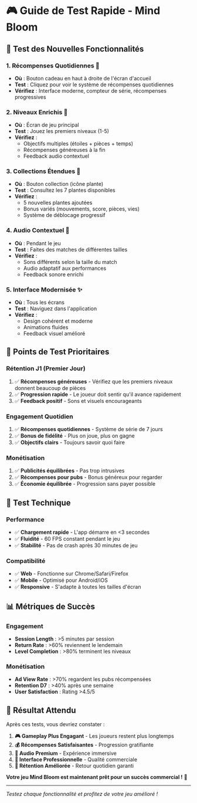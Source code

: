 # 🎮 Guide de Test Rapide - Mind Bloom

## 🚀 **Test des Nouvelles Fonctionnalités**

### 1. **Récompenses Quotidiennes** 🎁
- **Où** : Bouton cadeau en haut à droite de l'écran d'accueil
- **Test** : Cliquez pour voir le système de récompenses quotidiennes
- **Vérifiez** : Interface moderne, compteur de série, récompenses progressives

### 2. **Niveaux Enrichis** 🎯
- **Où** : Écran de jeu principal
- **Test** : Jouez les premiers niveaux (1-5)
- **Vérifiez** : 
  - Objectifs multiples (étoiles + pièces + temps)
  - Récompenses généreuses à la fin
  - Feedback audio contextuel

### 3. **Collections Étendues** 🌸
- **Où** : Bouton collection (icône plante)
- **Test** : Consultez les 7 plantes disponibles
- **Vérifiez** :
  - 5 nouvelles plantes ajoutées
  - Bonus variés (mouvements, score, pièces, vies)
  - Système de déblocage progressif

### 4. **Audio Contextuel** 🎵
- **Où** : Pendant le jeu
- **Test** : Faites des matches de différentes tailles
- **Vérifiez** :
  - Sons différents selon la taille du match
  - Audio adaptatif aux performances
  - Feedback sonore enrichi

### 5. **Interface Modernisée** ✨
- **Où** : Tous les écrans
- **Test** : Naviguez dans l'application
- **Vérifiez** :
  - Design cohérent et moderne
  - Animations fluides
  - Feedback visuel amélioré

## 🎯 **Points de Test Prioritaires**

### **Rétention J1 (Premier Jour)**
1. ✅ **Récompenses généreuses** - Vérifiez que les premiers niveaux donnent beaucoup de pièces
2. ✅ **Progression rapide** - Le joueur doit sentir qu'il avance rapidement
3. ✅ **Feedback positif** - Sons et visuels encourageants

### **Engagement Quotidien**
1. ✅ **Récompenses quotidiennes** - Système de série de 7 jours
2. ✅ **Bonus de fidélité** - Plus on joue, plus on gagne
3. ✅ **Objectifs clairs** - Toujours savoir quoi faire

### **Monétisation**
1. ✅ **Publicités équilibrées** - Pas trop intrusives
2. ✅ **Récompenses pour pubs** - Bonus généreux pour regarder
3. ✅ **Économie équilibrée** - Progression sans payer possible

## 🔧 **Test Technique**

### **Performance**
- ✅ **Chargement rapide** - L'app démarre en <3 secondes
- ✅ **Fluidité** - 60 FPS constant pendant le jeu
- ✅ **Stabilité** - Pas de crash après 30 minutes de jeu

### **Compatibilité**
- ✅ **Web** - Fonctionne sur Chrome/Safari/Firefox
- ✅ **Mobile** - Optimisé pour Android/iOS
- ✅ **Responsive** - S'adapte à toutes les tailles d'écran

## 📊 **Métriques de Succès**

### **Engagement**
- **Session Length** : >5 minutes par session
- **Return Rate** : >60% reviennent le lendemain
- **Level Completion** : >80% terminent les niveaux

### **Monétisation**
- **Ad View Rate** : >70% regardent les pubs récompensées
- **Retention D7** : >40% après une semaine
- **User Satisfaction** : Rating >4.5/5

## 🎉 **Résultat Attendu**

Après ces tests, vous devriez constater :

1. **🎮 Gameplay Plus Engagant** - Les joueurs restent plus longtemps
2. **💰 Récompenses Satisfaisantes** - Progression gratifiante
3. **🎵 Audio Premium** - Expérience immersive
4. **📱 Interface Professionnelle** - Qualité commerciale
5. **🔄 Rétention Améliorée** - Retour quotidien garanti

**Votre jeu Mind Bloom est maintenant prêt pour un succès commercial !** 🚀

---

*Testez chaque fonctionnalité et profitez de votre jeu amélioré !*
